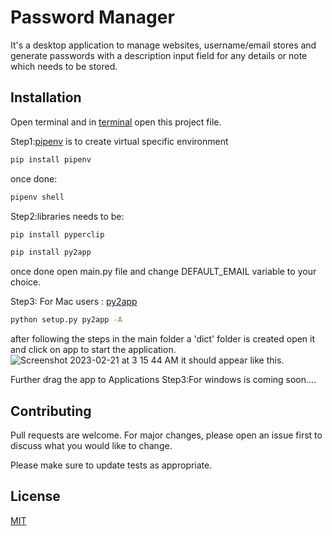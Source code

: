 # Password Manager

It's a desktop application to manage websites, username/email stores and generate passwords with a description input field for any details or note which needs to be stored.

## Installation

Open terminal and in [terminal](https://opensource.com/article/21/8/linux-change-directories)  open this project file.

Step1:[pipenv](https://pypi.org/project/pipenv/) is to create virtual specific environment
```bash
pip install pipenv
```
once done:
```bash
pipenv shell
```

Step2:libraries needs to be:
```bash
pip install pyperclip
```
```bash
pip install py2app
```
once done open main.py file and change DEFAULT_EMAIL variable to your choice.

Step3: For Mac users : [py2app](https://www.metachris.com/2015/11/create-standalone-mac-os-x-applications-with-python-and-py2app/)
```bash
python setup.py py2app -A
```

after following the steps in the main folder a 'dict' folder is created open it and click on app to start the application.
![Screenshot 2023-02-21 at 3 15 44 AM](https://user-images.githubusercontent.com/98053839/220202950-853cd52b-1172-4bfc-8bc4-c61336c4954e.png)
it should appear like this. 

Further drag the app to Applications 
Step3:For windows is coming soon....


## Contributing

Pull requests are welcome. For major changes, please open an issue first
to discuss what you would like to change.

Please make sure to update tests as appropriate.

## License

[MIT](https://choosealicense.com/licenses/mit/)
